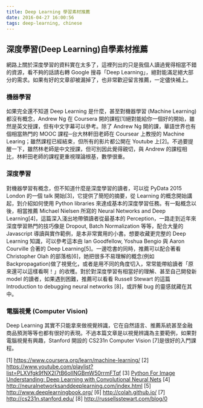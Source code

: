 ```yaml
---
title: Deep Learning 學習素材推薦
date: 2016-04-27 16:00:56
tags: deep-learning, chinese
---
```


## 深度學習(Deep Learning)自學素材推薦

網路上關於深度學習的資料實在太多了，這裡列出的只是我個人讀過覺得相當不錯的資源，看不夠的話請右轉 Google 搜尋「Deep Learning」，絕對能滿足絕大部分的需求。如果有好的文章卻被漏掉了，也非常歡迎留言推薦，一定儘快補上。
### 機器學習
如果完全還不知道 Deep Learning 是什麼，甚至對機器學習 (Machine Learning) 都沒有概念，Andrew Ng 在 Coursera 開的課程[1]絕對能給你一個好的開始，雖然是英文授課，但有中文字幕可以參考。除了 Andrew Ng 開的課，華語世界也有個相當熱門的 MOOC 課程─台大林軒田老師在 Coursear 上教授的 Machine Learing；雖然課程已經結束，但所有的影片都公開在 Youtube 上[2]。不過要提醒一下，雖然林老師是中文授課，但可別因此覺得親切，與 Andrew 的課程相比，林軒田老師的課程更重視理論根基，數學很重。
### 深度學習
對機器學習有概念，但不知道什麼是深度學習的讀者，可以從 PyData 2015 London 的一個 talk 開始[3]，它提供了簡短的摘要，從 Learning 的概念開始講起，到介紹如何使用 Python libraries 來達成基本的深度學習任務。有一點概念以後，相當推薦 Michael Nielsen 所寫的 Neural Networks and Deep Learning[4]，這篇深入淺出地帶領讀者從最基本的 Perception，一路走到近年來深度學習熱門的技巧像是 Dropout, Batch Normalization 等等，配合大量的 Javascript 導讀與實作範例，是本非常實用的小書。想要收藏更完整的 Deep Learning 知識，可以參考這本由 Ian Goodfellow, Yoshua Bengio 與 Aaron Courville 合著的 Deep Learning[5]。一邊唸書的同時，推薦可以配合著看 Christopher Olah 的部落格[6]，她把很多不易理解的概念(例如 Backpropagation)做了視覺化，或者是用不同的角度切入，常常能帶給讀者「原來還可以這樣看啊！」的收穫。對於對深度學習有相當好的理解、甚至自己開發新 model 的讀者，如果遇到困難，推薦可以看看 Russell Stewart 的這篇 Introduction to debugging neural networks [8]，或許解 bug 的靈感就藏在其中。
### 電腦視覺 (Computer Vision)
Deep Learning 其實不只能拿來做視覺辨識，它在自然語言、推薦系統甚至金融商品預測等等也都有很好的表現。不過本篇文章是以視覺辨識為主要範例，如果對電腦視覺有興趣，Stanford 開設的 CS231n Computer Vision [7]是很好的入門課程。

[1] https://www.coursera.org/learn/machine-learning/
[2] https://www.youtube.com/playlist?list=PLXVfgk9fNX2I7tB6oIINGBmW50rrmFTqf
[3] [Python For Image Understanding: Deep Learning with Convolutional Neural Nets](http://www.slideshare.net/roelofp/python-for-image-understanding-deep-learning-with-convolutional-neural-nets)
[4] http://neuralnetworksanddeeplearning.com/index.html
[5] http://www.deeplearningbook.org/
[6] http://colah.github.io/
[7] http://cs231n.stanford.edu/
[8] http://russellsstewart.com/blog/0

